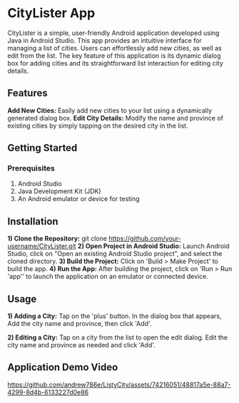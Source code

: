 # CityLister App #
CityLister is a simple, user-friendly Android application developed using Java in Android Studio. This app provides an intuitive interface for 
managing a list of cities. Users can effortlessly add new cities, as well as edit from the list. The key feature of 
this application is its dynamic dialog box for adding cities and its straightforward list interaction for editing city details.

## Features ##
**Add New Cities:** Easily add new cities to your list using a dynamically generated dialog box.
**Edit City Details:** Modify the name and province of existing cities by simply tapping on the desired city in the list.

## Getting Started ##
### Prerequisites ###
1) Android Studio
2) Java Development Kit (JDK)
3) An Android emulator or device for testing

## Installation ##
**1) Clone the Repository:** git clone https://github.com/your-username/CityLister.git
**2) Open Project in Android Studio:** Launch Android Studio, click on "Open an existing Android Studio project", and select the cloned directory.
**3) Build the Project:** Click on 'Build > Make Project' to build the app.
**4) Run the App:** After building the project, click on 'Run > Run 'app'' to launch the application on an emulator or connected device.

## Usage ##
**1) Adding a City:** Tap on the 'plus' button. In the dialog box that appears, Add the city name and province, then click 'Add'.

**2) Editing a City:** Tap on a city from the list to open the edit dialog. Edit the city name and province as needed and click 'Add'.

## Application Demo Video ##
https://github.com/andrew786e/ListyCity/assets/74216051/48817a5e-88a7-4299-8d4b-6133227d0e86



